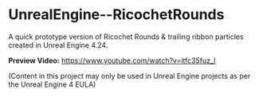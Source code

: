 # UnrealEngine--RicochetRounds
A quick prototype version of Ricochet Rounds &amp; trailing ribbon particles created in Unreal Engine 4.24.

**Preview Video:** https://www.youtube.com/watch?v=itfc35fuz_I

(Content in this project may only be used in Unreal Engine projects as per the Unreal Engine 4 EULA)

